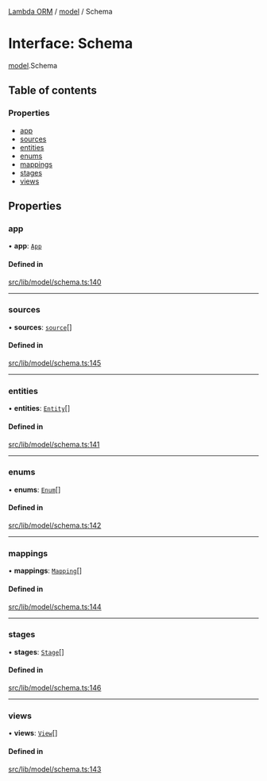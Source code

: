 [Lambda ORM](../README.md) / [model](../modules/model.md) / Schema

# Interface: Schema

[model](../modules/model.md).Schema

## Table of contents

### Properties

- [app](model.Schema.md#app)
- [sources](model.Schema.md#sources)
- [entities](model.Schema.md#entities)
- [enums](model.Schema.md#enums)
- [mappings](model.Schema.md#mappings)
- [stages](model.Schema.md#stages)
- [views](model.Schema.md#views)

## Properties

### app

• **app**: [`App`](model.App.md)

#### Defined in

[src/lib/model/schema.ts:140](https://github.com/FlavioLionelRita/lambdaorm/blob/7350fa3/src/lib/model/schema.ts#L140)

___

### sources

• **sources**: [`source`](model.source.md)[]

#### Defined in

[src/lib/model/schema.ts:145](https://github.com/FlavioLionelRita/lambdaorm/blob/7350fa3/src/lib/model/schema.ts#L145)

___

### entities

• **entities**: [`Entity`](model.Entity.md)[]

#### Defined in

[src/lib/model/schema.ts:141](https://github.com/FlavioLionelRita/lambdaorm/blob/7350fa3/src/lib/model/schema.ts#L141)

___

### enums

• **enums**: [`Enum`](model.Enum.md)[]

#### Defined in

[src/lib/model/schema.ts:142](https://github.com/FlavioLionelRita/lambdaorm/blob/7350fa3/src/lib/model/schema.ts#L142)

___

### mappings

• **mappings**: [`Mapping`](model.Mapping.md)[]

#### Defined in

[src/lib/model/schema.ts:144](https://github.com/FlavioLionelRita/lambdaorm/blob/7350fa3/src/lib/model/schema.ts#L144)

___

### stages

• **stages**: [`Stage`](model.Stage.md)[]

#### Defined in

[src/lib/model/schema.ts:146](https://github.com/FlavioLionelRita/lambdaorm/blob/7350fa3/src/lib/model/schema.ts#L146)

___

### views

• **views**: [`View`](model.View.md)[]

#### Defined in

[src/lib/model/schema.ts:143](https://github.com/FlavioLionelRita/lambdaorm/blob/7350fa3/src/lib/model/schema.ts#L143)
